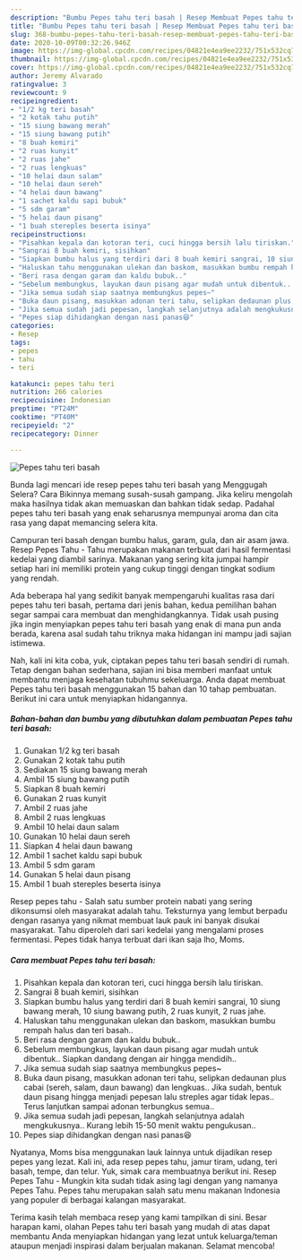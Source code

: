 ```yaml
---
description: "Bumbu Pepes tahu teri basah | Resep Membuat Pepes tahu teri basah Yang Mudah Dan Praktis"
title: "Bumbu Pepes tahu teri basah | Resep Membuat Pepes tahu teri basah Yang Mudah Dan Praktis"
slug: 368-bumbu-pepes-tahu-teri-basah-resep-membuat-pepes-tahu-teri-basah-yang-mudah-dan-praktis
date: 2020-10-09T00:32:26.946Z
image: https://img-global.cpcdn.com/recipes/04821e4ea9ee2232/751x532cq70/pepes-tahu-teri-basah-foto-resep-utama.jpg
thumbnail: https://img-global.cpcdn.com/recipes/04821e4ea9ee2232/751x532cq70/pepes-tahu-teri-basah-foto-resep-utama.jpg
cover: https://img-global.cpcdn.com/recipes/04821e4ea9ee2232/751x532cq70/pepes-tahu-teri-basah-foto-resep-utama.jpg
author: Jeremy Alvarado
ratingvalue: 3
reviewcount: 9
recipeingredient:
- "1/2 kg teri basah"
- "2 kotak tahu putih"
- "15 siung bawang merah"
- "15 siung bawang putih"
- "8 buah kemiri"
- "2 ruas kunyit"
- "2 ruas jahe"
- "2 ruas lengkuas"
- "10 helai daun salam"
- "10 helai daun sereh"
- "4 helai daun bawang"
- "1 sachet kaldu sapi bubuk"
- "5 sdm garam"
- "5 helai daun pisang"
- "1 buah stereples beserta isinya"
recipeinstructions:
- "Pisahkan kepala dan kotoran teri, cuci hingga bersih lalu tiriskan."
- "Sangrai 8 buah kemiri, sisihkan"
- "Siapkan bumbu halus yang terdiri dari 8 buah kemiri sangrai, 10 siung bawang merah, 10 siung bawang putih, 2 ruas kunyit, 2 ruas jahe."
- "Haluskan tahu menggunakan ulekan dan baskom, masukkan bumbu rempah halus dan teri basah.."
- "Beri rasa dengan garam dan kaldu bubuk.."
- "Sebelum membungkus, layukan daun pisang agar mudah untuk dibentuk.. Siapkan dandang dengan air hingga mendidih.."
- "Jika semua sudah siap saatnya membungkus pepes~"
- "Buka daun pisang, masukkan adonan teri tahu, selipkan dedaunan plus cabai (sereh, salam, daun bawang) dan lengkuas.. Jika sudah, bentuk daun pisang hingga menjadi pepesan lalu streples agar tidak lepas.. Terus lanjutkan sampai adonan terbungkus semua.."
- "Jika semua sudah jadi pepesan, langkah selanjutnya adalah mengkukusnya.. Kurang lebih 15-50 menit waktu pengukusan.."
- "Pepes siap dihidangkan dengan nasi panas😆"
categories:
- Resep
tags:
- pepes
- tahu
- teri

katakunci: pepes tahu teri 
nutrition: 266 calories
recipecuisine: Indonesian
preptime: "PT24M"
cooktime: "PT40M"
recipeyield: "2"
recipecategory: Dinner

---
```



![Pepes tahu teri basah](https://img-global.cpcdn.com/recipes/04821e4ea9ee2232/751x532cq70/pepes-tahu-teri-basah-foto-resep-utama.jpg)

Bunda lagi mencari ide resep pepes tahu teri basah yang Menggugah Selera? Cara Bikinnya memang susah-susah gampang. Jika keliru mengolah maka hasilnya tidak akan memuaskan dan bahkan tidak sedap. Padahal pepes tahu teri basah yang enak seharusnya mempunyai aroma dan cita rasa yang dapat memancing selera kita.

Campuran teri basah dengan bumbu halus, garam, gula, dan air asam jawa. Resep Pepes Tahu - Tahu merupakan makanan terbuat dari hasil fermentasi kedelai yang diambil sarinya. Makanan yang sering kita jumpai hampir setiap hari ini memiliki protein yang cukup tinggi dengan tingkat sodium yang rendah.

Ada beberapa hal yang sedikit banyak mempengaruhi kualitas rasa dari pepes tahu teri basah, pertama dari jenis bahan, kedua pemilihan bahan segar sampai cara membuat dan menghidangkannya. Tidak usah pusing jika ingin menyiapkan pepes tahu teri basah yang enak di mana pun anda berada, karena asal sudah tahu triknya maka hidangan ini mampu jadi sajian istimewa.


Nah, kali ini kita coba, yuk, ciptakan pepes tahu teri basah sendiri di rumah. Tetap dengan bahan sederhana, sajian ini bisa memberi manfaat untuk membantu menjaga kesehatan tubuhmu sekeluarga. Anda dapat membuat Pepes tahu teri basah menggunakan 15 bahan dan 10 tahap pembuatan. Berikut ini cara untuk menyiapkan hidangannya.

<!--inarticleads1-->

##### Bahan-bahan dan bumbu yang dibutuhkan dalam pembuatan Pepes tahu teri basah:

1. Gunakan 1/2 kg teri basah
1. Gunakan 2 kotak tahu putih
1. Sediakan 15 siung bawang merah
1. Ambil 15 siung bawang putih
1. Siapkan 8 buah kemiri
1. Gunakan 2 ruas kunyit
1. Ambil 2 ruas jahe
1. Ambil 2 ruas lengkuas
1. Ambil 10 helai daun salam
1. Gunakan 10 helai daun sereh
1. Siapkan 4 helai daun bawang
1. Ambil 1 sachet kaldu sapi bubuk
1. Ambil 5 sdm garam
1. Gunakan 5 helai daun pisang
1. Ambil 1 buah stereples beserta isinya


Resep pepes tahu - Salah satu sumber protein nabati yang sering dikonsumsi oleh masyarakat adalah tahu. Teksturnya yang lembut berpadu dengan rasanya yang nikmat membuat lauk pauk ini banyak disukai masyarakat. Tahu diperoleh dari sari kedelai yang mengalami proses fermentasi. Pepes tidak hanya terbuat dari ikan saja lho, Moms. 

<!--inarticleads2-->

##### Cara membuat Pepes tahu teri basah:

1. Pisahkan kepala dan kotoran teri, cuci hingga bersih lalu tiriskan.
1. Sangrai 8 buah kemiri, sisihkan
1. Siapkan bumbu halus yang terdiri dari 8 buah kemiri sangrai, 10 siung bawang merah, 10 siung bawang putih, 2 ruas kunyit, 2 ruas jahe.
1. Haluskan tahu menggunakan ulekan dan baskom, masukkan bumbu rempah halus dan teri basah..
1. Beri rasa dengan garam dan kaldu bubuk..
1. Sebelum membungkus, layukan daun pisang agar mudah untuk dibentuk.. Siapkan dandang dengan air hingga mendidih..
1. Jika semua sudah siap saatnya membungkus pepes~
1. Buka daun pisang, masukkan adonan teri tahu, selipkan dedaunan plus cabai (sereh, salam, daun bawang) dan lengkuas.. Jika sudah, bentuk daun pisang hingga menjadi pepesan lalu streples agar tidak lepas.. Terus lanjutkan sampai adonan terbungkus semua..
1. Jika semua sudah jadi pepesan, langkah selanjutnya adalah mengkukusnya.. Kurang lebih 15-50 menit waktu pengukusan..
1. Pepes siap dihidangkan dengan nasi panas😆


Nyatanya, Moms bisa menggunakan lauk lainnya untuk dijadikan resep pepes yang lezat. Kali ini, ada resep pepes tahu, jamur tiram, udang, teri basah, tempe, dan telur. Yuk, simak cara membuatnya berikut ini. Resep Pepes Tahu - Mungkin kita sudah tidak asing lagi dengan yang namanya Pepes Tahu. Pepes tahu merupakan salah satu menu makanan Indonesia yang populer di berbagai kalangan masyarakat. 

Terima kasih telah membaca resep yang kami tampilkan di sini. Besar harapan kami, olahan Pepes tahu teri basah yang mudah di atas dapat membantu Anda menyiapkan hidangan yang lezat untuk keluarga/teman ataupun menjadi inspirasi dalam berjualan makanan. Selamat mencoba!
